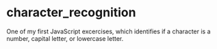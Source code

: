 # character_recognition
One of my first JavaScript excercises, which identifies if a character is a number, capital letter, or lowercase letter.
